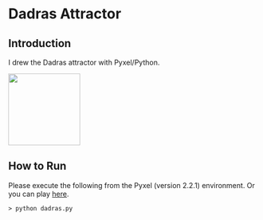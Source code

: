 # Dadras Attractor

## Introduction

I drew the Dadras attractor with Pyxel/Python.

<img src="https://github.com/jay-kumogata/FractalArts/blob/main/pyxel/dadras/screenshots/dadras01.gif" width="144"> 

## How to Run

Please execute the following from the Pyxel (version 2.2.1) environment.
Or you can play [here](https://kitao.github.io/pyxel/wasm/launcher/?run=jay-kumogata.FractalArts.pyxel.dadras.dadras&packages=numpy).

	> python dadras.py
	
